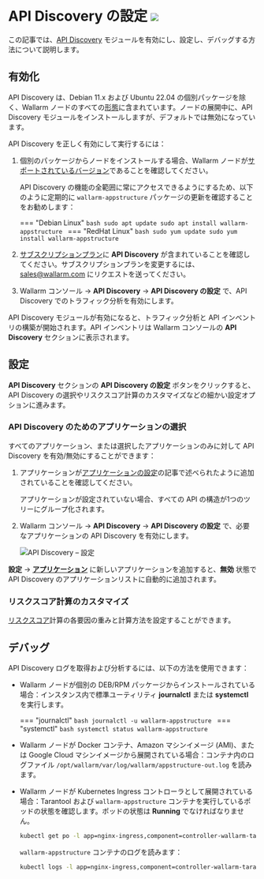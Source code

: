 # API Discovery の設定 <a href="../../about-wallarm/subscription-plans/#subscription-plans"><img src="../../images/api-security-tag.svg" style="border: none;"></a>

この記事では、[API Discovery](overview.md) モジュールを有効にし、設定し、デバッグする方法について説明します。

## 有効化

API Discovery は、Debian 11.x および Ubuntu 22.04 の個別パッケージを除く、Wallarm ノードのすべての[形態](../installation/supported-deployment-options.md)に含まれています。ノードの展開中に、API Discovery モジュールをインストールしますが、デフォルトでは無効になっています。

API Discovery を正しく有効にして実行するには：

1. 個別のパッケージからノードをインストールする場合、Wallarm ノードが[サポートされているバージョン](../updating-migrating/versioning-policy.md#version-list)であることを確認してください。

    API Discovery の機能の全範囲に常にアクセスできるようにするため、以下のように定期的に `wallarm-appstructure` パッケージの更新を確認することをお勧めします：


    === "Debian Linux"
        ```bash
        sudo apt update
        sudo apt install wallarm-appstructure
        ```
    === "RedHat Linux"
        ```bash
        sudo yum update
        sudo yum install wallarm-appstructure
        ```
1. [サブスクリプションプラン](../about-wallarm/subscription-plans.md#subscription-plans)に **API Discovery** が含まれていることを確認してください。サブスクリプションプランを変更するには、[sales@wallarm.com](mailto:sales@wallarm.com) にリクエストを送ってください。
1. Wallarm コンソール → **API Discovery** → **API Discovery の設定** で、API Discovery でのトラフィック分析を有効にします。

API Discovery モジュールが有効になると、トラフィック分析と API インベントリの構築が開始されます。API インベントリは Wallarm コンソールの **API Discovery** セクションに表示されます。

## 設定

**API Discovery** セクションの **API Discovery の設定** ボタンをクリックすると、API Discovery の選択やリスクスコア計算のカスタマイズなどの細かい設定オプションに進みます。

### API Discovery のためのアプリケーションの選択

すべてのアプリケーション、または選択したアプリケーションのみに対して API Discovery を有効/無効にすることができます：

1. アプリケーションが[アプリケーションの設定](../user-guides/settings/applications.md)の記事で述べられたように追加されていることを確認してください。

    アプリケーションが設定されていない場合、すべての API の構造が1つのツリーにグループ化されます。

1. Wallarm コンソール → **API Discovery** → **API Discovery の設定** で、必要なアプリケーションの API Discovery を有効にします。

    ![API Discovery – 設定](../images/about-wallarm-waf/api-discovery/api-discovery-settings.png)

**設定** → **[アプリケーション](../user-guides/settings/applications.md)** に新しいアプリケーションを追加すると、**無効** 状態で API Discovery のアプリケーションリストに自動的に追加されます。

### リスクスコア計算のカスタマイズ

[リスクスコア](risk-score.md)計算の各要因の重みと計算方法を設定することができます。

## デバッグ

API Discovery ログを取得および分析するには、以下の方法を使用できます：

* Wallarm ノードが個別の DEB/RPM パッケージからインストールされている場合：インスタンス内で標準ユーティリティ **journalctl** または **systemctl** を実行します。

    === "journalctl"
        ```bash
        journalctl -u wallarm-appstructure
        ```
    === "systemctl"
        ```bash
        systemctl status wallarm-appstructure
        ```
* Wallarm ノードが Docker コンテナ、Amazon マシンイメージ (AMI)、または Google Cloud マシンイメージから展開されている場合：コンテナ内のログファイル `/opt/wallarm/var/log/wallarm/appstructure-out.log` を読みます。
* Wallarm ノードが Kubernetes Ingress コントローラとして展開されている場合：Tarantool および `wallarm-appstructure` コンテナを実行しているポッドの状態を確認します。ポッドの状態は **Running** でなければなりません。

    ```bash
    kubectl get po -l app=nginx-ingress,component=controller-wallarm-tarantool
    ```

    `wallarm-appstructure` コンテナのログを読みます：

    ```bash
    kubectl logs -l app=nginx-ingress,component=controller-wallarm-tarantool -c wallarm-appstructure
    ```